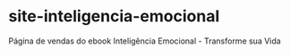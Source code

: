 # site-inteligencia-emocional
Página de vendas do ebook Inteligência Emocional - Transforme sua Vida
